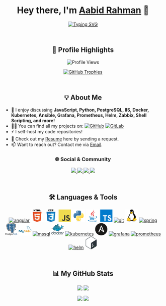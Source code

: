 <!--Signed-by-Aabid-->
<h1 align="center">Hey there, I'm <a href="https://www.linkedin.com/in/aabidrahman/" target="_blank">Aabid Rahman</a> 👋</h1>

<p align="center"">
<a href="https://git.io/typing-svg">
    <img src="https://readme-typing-svg.demolab.com?font=Fira+Code&size=28&pause=1000&color=2EF72C&center=true&vCenter=true&width=600&lines=DevOps+Engineer;Full-Stack+Developer;Problem+Solver+%26+Debugger;Cloud+%7C+CI%2FCD+%7C+Automation;Always+Learning+Something+New;Open-Source+Enthusiast" alt="Typing SVG"/>
  </a>
</p>

<br>

<h2 align="center">🌟 Profile Highlights</h2>

<p align="center">
  <img src="https://komarev.com/ghpvc/?username=aabidrahman001&label=Profile%20views&color=0e75b6&style=flat-square" alt="Profile Views"/>
</p>

<p align="center">
  <a href="https://github.com/ryo-ma/github-profile-trophy">
    <img src="https://trophygh.kolioaris.xyz/?username=aabidrahman001&no-bg=true&no-frame=true&theme=darkhub&row=1&column=4" alt="GitHub Trophies"/>
  </a>
</p>

<br>

<h2 align="center">💡 About Me</h2>

- 💬 I enjoy discussing **JavaScript, Python, PostgreSQL, IIS, Docker, Kubernetes, Ansible, Grafana, Prometheus, Helm, Zabbix, Shell Scripting, and more!**  
- 👨‍💻 You can find all my projects on: [![GitHub](https://custom-icon-badges.demolab.com/badge/-GitHub-grey?style=for-the-badge&logoColor=white&logo=github)](https://github.com/aabidrahman001) [![GitLab](https://custom-icon-badges.demolab.com/badge/-GitLab-orange?style=for-the-badge&logoColor=white&logo=gitlab)](https://gitlab.com/aabidrahman)  
- ⚡ I self-host my code repositories!  
- 📄 Check out my [Resume](https://drive.google.com/file/d/1oEN4ydUxyowmMJaJsQCs_AqSH94uNNhY/view?usp=sharing) here by sending a request.
- 📫 Want to reach out? Contact me via [Email](mailto:aabidrahman001@gmail.com).

<h3 align="center">🌐 Social & Community</h3>
<p align="center">
  <a href="https://linkedin.com/in/aabidrahman" target="_blank">
    <img src="https://custom-icon-badges.demolab.com/badge/LinkedIn-0A66C2?style=for-the-badge&logo=linkedin-white&logoColor=white"/>
  </a>
  <a href="https://github.com/aabidrahman001" target="_blank">
    <img src="https://img.shields.io/badge/GitHub-100000?style=for-the-badge&logo=github&logoColor=white"/>
  </a>
  <a href="https://gitlab.com/aabidrahman" target="_blank">
    <img src="https://img.shields.io/badge/GitLab-FC6D26?style=for-the-badge&logo=gitlab&logoColor=white"/>
  </a>
  <a href="mailto:aabidrahman001@gmail.com" target="_blank">
    <img src="https://img.shields.io/badge/Email-D14836?style=for-the-badge&logo=gmail&logoColor=white"/>
  </a>
</p>

<br>

<h2 align="center">🛠 Languages & Tools</h2>

<p align="center"> 
  <a href="https://angular.io" target="_blank"><img src="https://angular.io/assets/images/logos/angular/angular.svg" alt="angular" width="40" height="40"/></a>
  <a href="https://www.w3.org/html/" target="_blank"><img src="https://raw.githubusercontent.com/devicons/devicon/master/icons/html5/html5-original-wordmark.svg" alt="html5" width="40" height="40"/></a>
  <a href="https://www.w3schools.com/css/" target="_blank"><img src="https://raw.githubusercontent.com/devicons/devicon/master/icons/css3/css3-original-wordmark.svg" alt="css3" width="40" height="40"/></a>
  <a href="https://developer.mozilla.org/en-US/docs/Web/JavaScript" target="_blank"><img src="https://raw.githubusercontent.com/devicons/devicon/master/icons/javascript/javascript-original.svg" alt="javascript" width="40" height="40"/></a>
  <a href="https://www.python.org" target="_blank"><img src="https://raw.githubusercontent.com/devicons/devicon/master/icons/python/python-original.svg" alt="python" width="40" height="40"/></a>
  <a href="https://www.java.com" target="_blank"><img src="https://raw.githubusercontent.com/devicons/devicon/master/icons/java/java-original.svg" alt="java" width="40" height="40"/></a>
  <a href="https://www.typescriptlang.org/" target="_blank"><img src="https://raw.githubusercontent.com/devicons/devicon/master/icons/typescript/typescript-original.svg" alt="typescript" width="40" height="40"/></a>
  <a href="https://git-scm.com/" target="_blank"><img src="https://www.vectorlogo.zone/logos/git-scm/git-scm-icon.svg" alt="git" width="40" height="40"/></a>
  <a href="https://www.linux.org/" target="_blank"><img src="https://raw.githubusercontent.com/devicons/devicon/master/icons/linux/linux-original.svg" alt="linux" width="40" height="40"/></a>
  <a href="https://spring.io/" target="_blank"><img src="https://www.vectorlogo.zone/logos/springio/springio-icon.svg" alt="spring" width="40" height="40"/></a><br>
  <a href="https://www.postgresql.org" target="_blank"><img src="https://raw.githubusercontent.com/devicons/devicon/master/icons/postgresql/postgresql-original-wordmark.svg" alt="postgresql" width="40" height="40"/></a>
  <a href="https://www.mysql.com/" target="_blank"><img src="https://raw.githubusercontent.com/devicons/devicon/master/icons/mysql/mysql-original-wordmark.svg" alt="mysql" width="40" height="40"/></a>
  <a href="https://www.microsoft.com/en-us/sql-server" target="_blank"><img src="https://www.svgrepo.com/show/303229/microsoft-sql-server-logo.svg" alt="mssql" width="40" height="40"/></a>
  <a href="https://www.docker.com/" target="_blank"><img src="https://raw.githubusercontent.com/devicons/devicon/master/icons/docker/docker-original-wordmark.svg" alt="docker" width="40" height="40"/></a>
  <a href="https://kubernetes.io/" target="_blank"><img src="https://www.vectorlogo.zone/logos/kubernetes/kubernetes-icon.svg" alt="kubernetes" width="40" height="40"/></a>
  <a href="https://www.ansible.com/" target="_blank"><img src="https://raw.githubusercontent.com/devicons/devicon/master/icons/ansible/ansible-original.svg" alt="ansible" width="40" height="40"/></a>
  <a href="https://grafana.com/" target="_blank"><img src="https://www.vectorlogo.zone/logos/grafana/grafana-icon.svg" alt="grafana" width="40" height="40"/></a>
  <a href="https://prometheus.io/" target="_blank"><img src="https://www.vectorlogo.zone/logos/prometheusio/prometheusio-icon.svg" alt="prometheus" width="40" height="40"/></a>
  <a href="https://helm.sh/" target="_blank"><img src="https://www.vectorlogo.zone/logos/helmsh/helmsh-icon.svg" alt="helm" width="40" height="40"/></a>
  <a href="https://www.gnu.org/software/bash/" target="_blank"><img src="https://raw.githubusercontent.com/devicons/devicon/master/icons/bash/bash-original.svg" alt="bash" width="40" height="40"/></a>
</p>

<br>

<h2 align="center">📊 My GitHub Stats</h2>

<p align="center">
  <img src="https://github-readme-stats.vercel.app/api/top-langs?username=aabidrahman001&layout=compact&theme=transparent&hide_border=true&title_color=FFFFFF&text_color=FFFFFF&hide_title=true" height="165"/>
  <img src="https://github-readme-stats.vercel.app/api?username=aabidrahman001&theme=transparent&show_icons=true&hide_border=true&title_color=FFFFFF&text_color=FFFFFF&icon_color=D47E00&ring_color=00EB29&rank_icon=github&custom_title=Overall%20GitHub%20Stats&hide_title=true" height="165"/>
</p>

<p align="center">
  <img src="https://git-streak-stats.vercel.app?user=aabidrahman001&theme=transparent&hide_border=true&stroke=00EB29&ring=D47E00&fire=D47E00&currStreakNum=FFFFFF&sideNums=FFFFFF&currStreakLabel=D47E00&sideLabels=EBEBEB&dates=D7D7D7" height="165"/> 
  <img src="https://github-readme-activity-graph.vercel.app/graph?username=aabidrahman001&theme=github-compact&grid=false&hide_border=true&hide_title=true" height="145"/>
</p>

